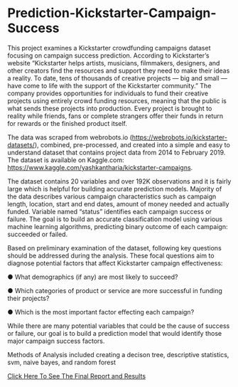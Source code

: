 # Prediction-Kickstarter-Campaign-Success

This project examines a Kickstarter crowdfunding campaigns dataset focusing on campaign success prediction. According to Kickstarter’s website “Kickstarter helps artists, musicians, filmmakers, designers, and other creators find the resources and support they need to make their ideas a reality. To date, tens of thousands of creative projects — big and small — have come to life with the support of the Kickstarter community.” The company provides opportunities for individuals to fund their creative projects using entirely crowd funding resources, meaning that the public is what sends these projects into production. Every project is brought to reality while friends, fans or complete strangers offer their funds in return for rewards or the finished product itself.

The data was scraped from webrobots.io (https://webrobots.io/kickstarter-datasets/), combined, pre-processed, and created into a simple and easy to understand dataset that contains project data from 2014 to February 2019. The dataset is available on Kaggle.com: https://www.kaggle.com/yashkantharia/kickstarter-campaigns. 

The dataset contains 20 variables and over 192K observations and it is fairly large which is helpful for building accurate prediction models. Majority of the data describes various campaign characteristics such as campaign length, location, start and end dates, amount of money needed and actually funded. Variable named “status” identifies each campaign success or failure. The goal is to build an accurate classification model using various machine learning algorithms, predicting binary outcome of each campaign: succeeded or failed.

Based on preliminary examination of the dataset, following key questions should be addressed during the analysis.  These focal questions aim to diagnose potential factors that affect Kickstarter campaign effectiveness:

●	What demographics (if any) are most likely to succeed?

●	Which categories of product or service are more successful in funding their projects? 

●	Which is the most important factor effecting each campaign?

While there are many potential variables that could be the cause of success or failure, our goal is to build a prediction model that would identify those major campaign success factors.

Methods of Analysis included creating a decison tree, descriptive statistics, svm, naive bayes, and random forest



[Click Here To See The Final Report and Results](https://github.com/ParInsights/Prediction-Kickstarter-Campaign-Success/blob/master/Final_Project_Report.pdf)
